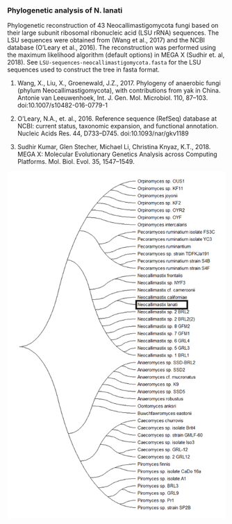 ### Phylogenetic analysis of N. lanati

Phylogenetic reconstruction of 43 Neocallimastigomycota fungi based on their large subunit ribosomal ribonucleic acid (LSU rRNA) sequences. The LSU sequences were obtained from (Wang et al., 2017) and the NCBI database (O’Leary et al., 2016). The reconstruction was performed using the maximum likelihood algorithm (default options) in MEGA X (Sudhir et. al, 2018). See `LSU-sequences-neocallimastigomycota.fasta` for the LSU sequences used to construct the tree in fasta format. 
 
1) Wang, X., Liu, X., Groenewald, J.Z., 2017. Phylogeny of anaerobic fungi (phylum Neocallimastigomycota), with contributions from yak in China. Antonie van Leeuwenhoek, Int. J. Gen. Mol. Microbiol. 110, 87–103. doi:10.1007/s10482-016-0779-1

2) O’Leary, N.A., et. al., 2016. Reference sequence (RefSeq) database at NCBI: current status, taxonomic expansion, and functional annotation. Nucleic Acids Res. 44, D733–D745. doi:10.1093/nar/gkv1189

3) Sudhir Kumar, Glen Stecher, Michael Li, Christina Knyaz, K.T., 2018. MEGA X: Molecular Evolutionary Genetics Analysis across Computing Platforms. Mol. Biol. Evol. 35, 1547–1549.

![N. lanati](/Miscellaneous/phylogeny.png)
